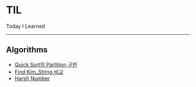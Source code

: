 # TIL
Today I Learned

-----

## Algorithms
- [Quick Sort의 Partition 구현](./Algorithms/Partition.java)
- [Find Kim_String 비교](./Algorithms/01_FindKim.md)
- [Harsh Number](./Algorithms/02_HasharNum.md)
